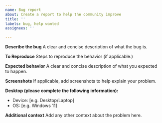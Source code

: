 ```yaml
---
name: Bug report
about: Create a report to help the community improve
title: ''
labels: bug, help wanted
assignees: ''

---
```


**Describe the bug**
A clear and concise description of what the bug is.

**To Reproduce**
Steps to reproduce the behavior (if applicable.)

**Expected behavior**
A clear and concise description of what you expected to happen.

**Screenshots**
If applicable, add screenshots to help explain your problem.

**Desktop (please complete the following information):**
 - Device: [e.g. Desktop/Laptop]
 - OS: [e.g. Windows 11]

**Additional context**
Add any other context about the problem here.
